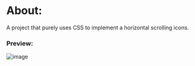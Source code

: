 # About:

A project that purely uses CSS to implement a horizontal scrolling icons.


### Preview:

![image](https://github.com/user-attachments/assets/e979b10b-0c70-49c3-984b-54bb1e40bc82)
